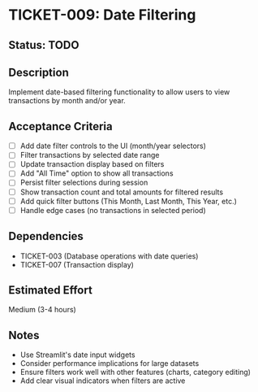# TICKET-009: Date Filtering

## Status: TODO

## Description
Implement date-based filtering functionality to allow users to view transactions by month and/or year.

## Acceptance Criteria
- [ ] Add date filter controls to the UI (month/year selectors)
- [ ] Filter transactions by selected date range
- [ ] Update transaction display based on filters
- [ ] Add "All Time" option to show all transactions
- [ ] Persist filter selections during session
- [ ] Show transaction count and total amounts for filtered results
- [ ] Add quick filter buttons (This Month, Last Month, This Year, etc.)
- [ ] Handle edge cases (no transactions in selected period)

## Dependencies
- TICKET-003 (Database operations with date queries)
- TICKET-007 (Transaction display)

## Estimated Effort
Medium (3-4 hours)

## Notes
- Use Streamlit's date input widgets
- Consider performance implications for large datasets
- Ensure filters work well with other features (charts, category editing)
- Add clear visual indicators when filters are active